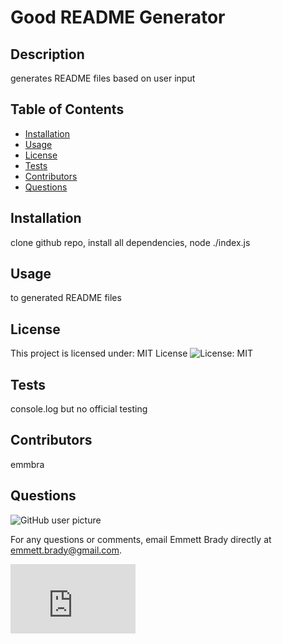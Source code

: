 
# Good README Generator

## Description
generates README files based on user input

## Table of Contents
* [Installation](#Installation)
* [Usage](#Usage)
* [License](#License)
* [Tests](#Tests) 
* [Contributors](#Contributors)
* [Questions](#Questions)

## Installation
clone github repo, install all dependencies, node ./index.js

## Usage
to generated README files

## License
This project is licensed under: MIT License ![License: MIT](https://img.shields.io/badge/license-MIT-blue.svg)

## Tests
console.log but no official testing

## Contributors
emmbra

## Questions
<img src = "https://avatars3.githubusercontent.com/u/57693708?v=4" alt ="GitHub user picture"/>

For any questions or comments, email Emmett Brady directly at <a href ="mailtoemmett.brady@gmail.com">emmett.brady@gmail.com</a>.


<iframe src="https://githubbadge.appspot.com/emmbra" style="border: 0;height: 111px;width: 200px;overflow: hidden;" frameBorder="0"></iframe>
